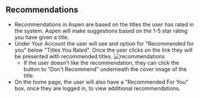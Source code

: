 ## Recommendations
- Recommendations in Aspen are based on the titles the user has rated in the system. Aspen will make suggestions based on the 1-5 star rating you have given a title. 
- Under Your Account the user will see and option for "Recommended for you" below "Titles You Rated". Once the user clicks on the link they will be presented with recommended titles. 
![recommendations](/manual/images/recommendations.png)
  - If the user doesn't like the recommendation, they can click the button to "Don't Recommend" underneath the cover image of the title. 
- On the home page, the user will also have a "Recommended For You" box, once they are logged in, to view additional recommendations. 
